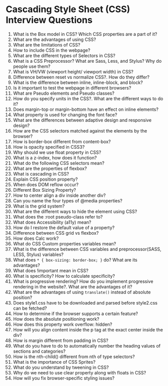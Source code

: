 # Cascading Style Sheet (CSS) Interview Questions
1. What is the Box model in CSS? Which CSS properties are a part of it?
2. What are the advantages of using CSS?
3. What are the limitations of CSS?
4. How to include CSS in the webpage?
5. What are the different types of Selectors in CSS?
6. What is a CSS Preprocessor? What are Sass, Less, and Stylus? Why do people use them?
7. What is VH/VW (viewport height/ viewport width) in CSS?
8. Difference between reset vs normalize CSS?. How do they differ?
9. What is the difference between inline, inline-block, and block?
10. Is it important to test the webpage in different browsers?
11. What are Pseudo elements and Pseudo classes?
12. How do you specify units in the CSS?. What are the different ways to do it?
13. Does margin-top or margin-bottom have an effect on inline elements?
14. What property is used for changing the font face?
15. What are the differences between adaptive design and responsive design?
16. How are the CSS selectors matched against the elements by the browser?
17. How is border-box different from content-box?
18. How is opacity specified in CSS3?
19. Why should we use float property in CSS?
20. What is a z-index, how does it function?
21. What do the following CSS selectors mean?
22. What are the properties of flexbox?
23. What is cascading in CSS?
24. Explain CSS position property?
25. When does DOM reflow occur?
26. Different Box Sizing Property?
27. How to center align a div inside another div?
28. Can you name the four types of @media properties?
29. What is the grid system?
30. What are the different ways to hide the element using CSS?
31. What does the :root pseudo-class refer to?
32. What does Accessibility (a11y) mean?
33. How do I restore the default value of a property?
34. Difference between CSS grid vs flexbox?
35. How does Calc work?
36. What do CSS Custom properties variables mean?
37. What is the difference between CSS variables and preprocessor(SASS, LESS, Stylus) variables?
38. What does `* { box-sizing: border-box; }` do? What are its advantages?
39. What does !important mean in CSS?
40. What is specificity? How to calculate specificity?
41. What is progressive rendering? How do you implement progressive rendering in the website?. What are the advantages of it?
42. What are the advantages of using `translate()` instead of absolute position?
43. Does style1.css have to be downloaded and parsed before style2.css can be fetched?
44. How to determine if the browser supports a certain feature?
45. How does the absolute positioning work?
46. How does this property work overflow: hidden?
47. How will you align content inside the p tag at the exact center inside the div?
48. How is margin different from padding in CSS?
49. What do you have to do to automatically number the heading values of sections and categories?
50. How is the nth-child() different from nth of type selectors?
51. What is the importance of CSS Sprites?
52. What do you understand by tweening in CSS?
53. Why do we need to use clear property along with floats in CSS?
54. How will you fix browser-specific styling issues?